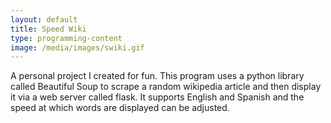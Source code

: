 ```yaml
---
layout: default 
title: Speed Wiki 
type: programming-content 
image: /media/images/swiki.gif
---
```


A personal project I created for fun. This program uses a python library called
Beautiful Soup to scrape a random wikipedia article and then display it via a
web server called flask. It supports English and Spanish and the speed at which
words are displayed can be adjusted.
